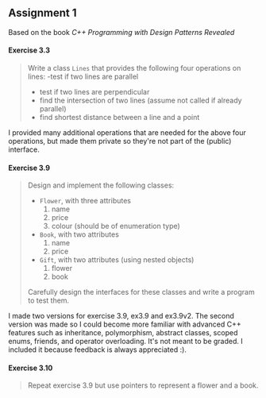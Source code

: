 Assignment 1
------------

Based on the book *C++ Programming with Design Patterns Revealed*

#### Exercise 3.3
> Write a class `Lines` that provides the following four operations on lines:
> -test if two lines are parallel
> - test if two lines are perpendicular
> - find the intersection of two lines (assume not called if already parallel)
> - find shortest distance between a line and a point

I provided many additional operations that are needed for the above four operations,
but made them private so they're not part of the (public) interface. 

#### Exercise 3.9
> Design and implement the following classes:
> - `Flower`, with three attributes
>   1. name
>   2. price
>   3. colour (should be of enumeration type)
> - `Book`, with two attributes
>   1. name
>   2. price
> - `Gift`, with two attributes (using nested objects)
>   1. flower
>   2. book
>
> Carefully design the interfaces for these classes and write a program to test them.

I made two versions for exercise 3.9, ex3.9 and ex3.9v2.
The second version was made so I could become more familiar with advanced C++
features such as inheritance, polymorphism, abstract classes, scoped enums,
friends, and operator overloading. It's not meant to be graded.
I included it because feedback is always appreciated :).

#### Exercise 3.10
> Repeat exercise 3.9 but use pointers to represent a flower and a book.
